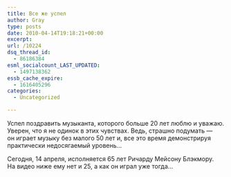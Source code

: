 ```yaml
---
title: Все же успел
author: Gray
type: posts
date: 2010-04-14T19:18:21+00:00
excerpt:
url: /10224
dsq_thread_id:
  - 86186384
esml_socialcount_LAST_UPDATED:
  - 1497138362
essb_cache_expire:
  - 1616405296
categories:
  - Uncategorized

---
```








Успел поздравить музыканта, которого больше 20 лет люблю и&nbsp;уважаю. Уверен, что я&nbsp;не&nbsp;одинок в&nbsp;этих чувствах. Ведь, страшно подумать&nbsp;&mdash; он&nbsp;играет музыку без малого 50 лет и, все это время демонстрируя практически недосягаемый уровень&hellip;

Сегодня, 14 апреля, исполняется 65 лет Ричарду Мейсону Блэкмору. На&nbsp;видео ниже ему нет и&nbsp;25, а&nbsp;как он&nbsp;играл уже тогда&hellip;